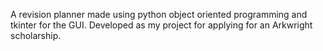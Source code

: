 A revision planner made using python object oriented programming and tkinter for the GUI. Developed as my project for applying for an Arkwright scholarship.
